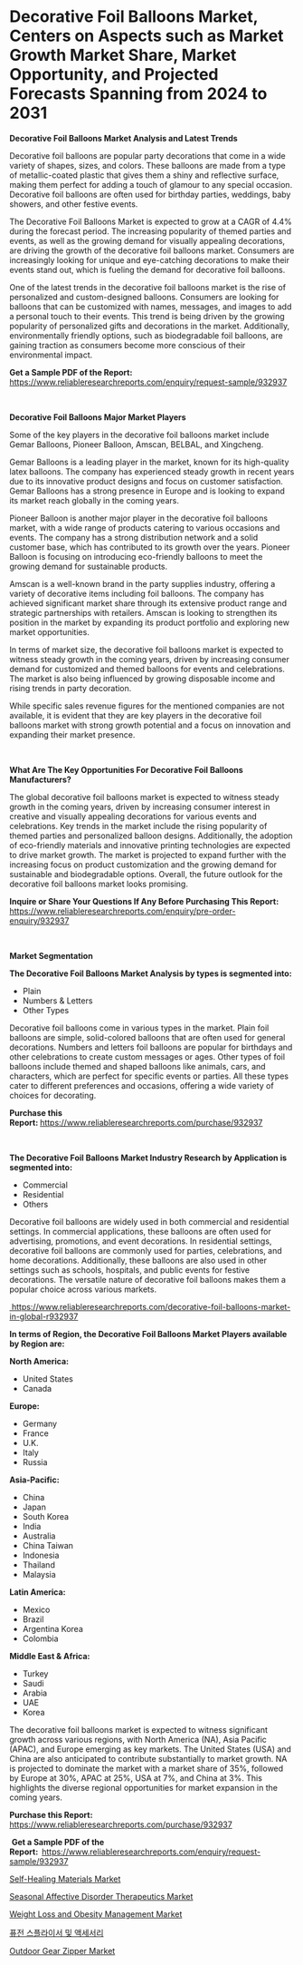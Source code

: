 <p><h1>Decorative Foil Balloons Market, Centers on Aspects such as Market Growth Market Share, Market Opportunity, and Projected Forecasts Spanning from 2024 to 2031</h1></p><p><strong>Decorative Foil Balloons Market Analysis and Latest Trends</strong></p>
<p><p>Decorative foil balloons are popular party decorations that come in a wide variety of shapes, sizes, and colors. These balloons are made from a type of metallic-coated plastic that gives them a shiny and reflective surface, making them perfect for adding a touch of glamour to any special occasion. Decorative foil balloons are often used for birthday parties, weddings, baby showers, and other festive events.</p><p>The Decorative Foil Balloons Market is expected to grow at a CAGR of 4.4% during the forecast period. The increasing popularity of themed parties and events, as well as the growing demand for visually appealing decorations, are driving the growth of the decorative foil balloons market. Consumers are increasingly looking for unique and eye-catching decorations to make their events stand out, which is fueling the demand for decorative foil balloons.</p><p>One of the latest trends in the decorative foil balloons market is the rise of personalized and custom-designed balloons. Consumers are looking for balloons that can be customized with names, messages, and images to add a personal touch to their events. This trend is being driven by the growing popularity of personalized gifts and decorations in the market. Additionally, environmentally friendly options, such as biodegradable foil balloons, are gaining traction as consumers become more conscious of their environmental impact.</p></p>
<p><strong>Get a Sample PDF of the Report:&nbsp;</strong> <a href="https://www.reliableresearchreports.com/enquiry/request-sample/932937">https://www.reliableresearchreports.com/enquiry/request-sample/932937</a></p>
<p>&nbsp;</p>
<p><strong>Decorative Foil Balloons Major Market Players</strong></p>
<p><p>Some of the key players in the decorative foil balloons market include Gemar Balloons, Pioneer Balloon, Amscan, BELBAL, and Xingcheng.</p><p>Gemar Balloons is a leading player in the market, known for its high-quality latex balloons. The company has experienced steady growth in recent years due to its innovative product designs and focus on customer satisfaction. Gemar Balloons has a strong presence in Europe and is looking to expand its market reach globally in the coming years.</p><p>Pioneer Balloon is another major player in the decorative foil balloons market, with a wide range of products catering to various occasions and events. The company has a strong distribution network and a solid customer base, which has contributed to its growth over the years. Pioneer Balloon is focusing on introducing eco-friendly balloons to meet the growing demand for sustainable products.</p><p>Amscan is a well-known brand in the party supplies industry, offering a variety of decorative items including foil balloons. The company has achieved significant market share through its extensive product range and strategic partnerships with retailers. Amscan is looking to strengthen its position in the market by expanding its product portfolio and exploring new market opportunities.</p><p>In terms of market size, the decorative foil balloons market is expected to witness steady growth in the coming years, driven by increasing consumer demand for customized and themed balloons for events and celebrations. The market is also being influenced by growing disposable income and rising trends in party decoration.</p><p>While specific sales revenue figures for the mentioned companies are not available, it is evident that they are key players in the decorative foil balloons market with strong growth potential and a focus on innovation and expanding their market presence.</p></p>
<p>&nbsp;</p>
<p><strong>What Are The Key Opportunities For Decorative Foil Balloons Manufacturers?</strong></p>
<p><p>The global decorative foil balloons market is expected to witness steady growth in the coming years, driven by increasing consumer interest in creative and visually appealing decorations for various events and celebrations. Key trends in the market include the rising popularity of themed parties and personalized balloon designs. Additionally, the adoption of eco-friendly materials and innovative printing technologies are expected to drive market growth. The market is projected to expand further with the increasing focus on product customization and the growing demand for sustainable and biodegradable options. Overall, the future outlook for the decorative foil balloons market looks promising.</p></p>
<p><strong>Inquire or Share Your Questions If Any Before Purchasing This Report:</strong> <a href="https://www.reliableresearchreports.com/enquiry/pre-order-enquiry/932937">https://www.reliableresearchreports.com/enquiry/pre-order-enquiry/932937</a></p>
<p>&nbsp;</p>
<p><strong>Market Segmentation</strong></p>
<p><strong>The Decorative Foil Balloons Market Analysis by types is segmented into:</strong></p>
<p><ul><li>Plain</li><li>Numbers & Letters</li><li>Other Types</li></ul></p>
<p><p>Decorative foil balloons come in various types in the market. Plain foil balloons are simple, solid-colored balloons that are often used for general decorations. Numbers and letters foil balloons are popular for birthdays and other celebrations to create custom messages or ages. Other types of foil balloons include themed and shaped balloons like animals, cars, and characters, which are perfect for specific events or parties. All these types cater to different preferences and occasions, offering a wide variety of choices for decorating.</p></p>
<p><strong>Purchase this Report:&nbsp;</strong><a href="https://www.reliableresearchreports.com/purchase/932937">https://www.reliableresearchreports.com/purchase/932937</a></p>
<p>&nbsp;</p>
<p><strong>The Decorative Foil Balloons Market Industry Research by Application is segmented into:</strong></p>
<p><ul><li>Commercial</li><li>Residential</li><li>Others</li></ul></p>
<p><p>Decorative foil balloons are widely used in both commercial and residential settings. In commercial applications, these balloons are often used for advertising, promotions, and event decorations. In residential settings, decorative foil balloons are commonly used for parties, celebrations, and home decorations. Additionally, these balloons are also used in other settings such as schools, hospitals, and public events for festive decorations. The versatile nature of decorative foil balloons makes them a popular choice across various markets.</p></p>
<p><a href="https://www.reliableresearchreports.com/decorative-foil-balloons-market-in-global-r932937">&nbsp;https://www.reliableresearchreports.com/decorative-foil-balloons-market-in-global-r932937</a></p>
<p><strong>In terms of Region, the Decorative Foil Balloons Market Players available by Region are:</strong></p>
<p>
    <p> <strong> North America: </strong>
        <ul>
            <li>United States</li>
            <li>Canada</li>
        </ul>
        </p> 
    <p> <strong> Europe: </strong>
        <ul>
            <li>Germany</li>
            <li>France</li>
            <li>U.K.</li>
            <li>Italy</li>
            <li>Russia</li>
        </ul>
        </p> 
    <p> <strong> Asia-Pacific: </strong>
        <ul>
            <li>China</li>
            <li>Japan</li>
            <li>South Korea</li>
            <li>India</li>
            <li>Australia</li>
            <li>China Taiwan</li>
            <li>Indonesia</li>
            <li>Thailand</li>
            <li>Malaysia</li>
        </ul>
        </p> 
    <p> <strong> Latin America: </strong>
        <ul>
            <li>Mexico</li>
            <li>Brazil</li>
            <li>Argentina Korea</li>
            <li>Colombia</li>
        </ul>
        </p> 
    <p> <strong> Middle East & Africa: </strong>
        <ul>
            <li>Turkey</li>
            <li>Saudi</li>
            <li>Arabia</li>
            <li>UAE</li>
            <li>Korea</li>
        </ul>
    </p>
    </p>
<p><p>The decorative foil balloons market is expected to witness significant growth across various regions, with North America (NA), Asia Pacific (APAC), and Europe emerging as key markets. The United States (USA) and China are also anticipated to contribute substantially to market growth. NA is projected to dominate the market with a market share of 35%, followed by Europe at 30%, APAC at 25%, USA at 7%, and China at 3%. This highlights the diverse regional opportunities for market expansion in the coming years.</p></p>
<p><strong>Purchase this Report: </strong><a href="https://www.reliableresearchreports.com/purchase/932937">https://www.reliableresearchreports.com/purchase/932937</a></p>
<p>&nbsp;<strong>Get a Sample PDF of the Report:&nbsp;&nbsp;</strong><a href="https://www.reliableresearchreports.com/enquiry/request-sample/932937">https://www.reliableresearchreports.com/enquiry/request-sample/932937</a></p>
<p><strong></strong></p>
<p><p><a href="https://issuu.com/reportprime-2/docs/self-healing-materials-market-size-_0820f7bc4abe25">Self-Healing Materials Market</a></p><p><a href="https://medium.com/@dovansangxd/seasonal-affective-disorder-therapeutics-market-strategic-insights-product-evolution-and-market-f6b976b32f19">Seasonal Affective Disorder Therapeutics Market</a></p><p><a href="https://medium.com/@dovansangxd/weight-loss-and-obesity-management-market-trends-focusing-on-weight-loss-and-obesity-management-a88b48ac850d">Weight Loss and Obesity Management Market</a></p><p><a href="https://github.com/langcat852024/Market-Research-Report-List-2/blob/main/4787641108170.md">퓨전 스플라이서 및 액세서리</a></p><p><a href="https://issuu.com/reportprime-2/docs/outdoor-gear-zipper-market-size-203_5be544b7b998af">Outdoor Gear Zipper Market</a></p></p>